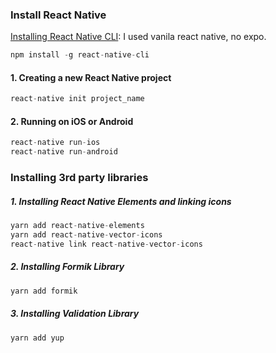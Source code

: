
### Install React Native
[Installing React Native CLI](https://facebook.github.io/react-native/docs/getting-started): I used vanila react native, no expo.

```js
npm install -g react-native-cli
```

#### 1. Creating a new React Native project
```js
react-native init project_name
```

#### 2. Running on iOS or Android
```js
react-native run-ios
react-native run-android
```

### Installing 3rd party libraries

##### 1. Installing React Native Elements and linking icons
```js
yarn add react-native-elements
yarn add react-native-vector-icons
react-native link react-native-vector-icons
```

##### 2. Installing Formik Library

```js
yarn add formik
```

##### 3. Installing Validation Library

```js
yarn add yup
```


